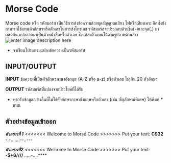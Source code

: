 # Morse Code
Morse code หรือ รหัสมอร์ส เป็นวิธีการส่งข้อความด้วยชุดสัญญาณเสียง ไฟหรือเสียงเคาะ อีกทั้งยังสามารถใช้แทนตัวอักษรหรือตัวเลขในการส่งโทรเลข รหัสมอร์สจะประกอบด้วยขีด(-)และจุด(.) มาผสมกัน แปลออกมาเป็นตัวหนังสือหรือตัวเลข ซึ่งแต่ละตัวแทนได้ตามรูปภาพด้านล่าง
![enter image description here](https://imgur.com/a/R9yee)
 - จงเขียนโปรแกรมแปลงข้อความเป็นรหัสมอร์ส

## INPUT/OUTPUT
**INPUT**
ข้อความที่เป็นตัวอักษรภาษาอังกฤษ (A-Z หรือ a-z) หรือตัวเลข ไม่เกิน 20 ตัวอักษร

**OUTPUT**
รหัสมอร์สที่แปลงจากประโยคที่ได้รับ

 - หากรับข้อมูลอย่างอื่นที่ไม่ใช่ตัวอักษรภาษาอังกฤษหรือตัวเลข (เช่น สัญลักษณ์พิเศษ) ให้พิมพ์ * แทน
 
## ตัวอย่างข้อมูลเข้าออก
***ตัวอย่างที่ 1*** 
<<<<<<< Welcome to Morse Code >>>>>>>
Put your text: **CS32**
-.-.......--..---

***ตัวอย่างที่2***
<<<<<<< Welcome to Morse Code >>>>>>>
Put your text: **-5+6////**
*.....*-....****